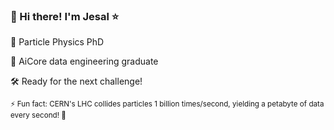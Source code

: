 ### 👋 Hi there! I'm Jesal ⭐

🌌 Particle Physics PhD

🚀 AiCore data engineering graduate

🛠️ Ready for the next challenge!

<sup>⚡ Fun fact: CERN's LHC collides particles 1 billion times/second, yielding a petabyte of data every second! 🤯</sup>

<!--
**jesalmandalia/jesalmandalia** is a ✨ _special_ ✨ repository because its `README.md` (this file) appears on your GitHub profile.

Here are some ideas to get you started:

- 🔭 I’m currently working on ...
- 🌱 I’m currently learning ...
- 👯 I’m looking to collaborate on ...
- 🤔 I’m looking for help with ...
- 💬 Ask me about ...
- 📫 How to reach me: ...
- 😄 Pronouns: ...
- ⚡ Fun fact: ...
-->
